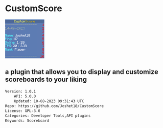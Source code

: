 # CustomScore
<img src="https://raw.githubusercontent.com/Joshet18/CustomScore/c1eef7650bfc89565fbcfde01dc6adcf67026887/icon.png" width="128" height="128" />

## a plugin that allows you to display and customize scoreboards to your liking
```properties
Version: 1.0.1
    API: 5.0.0
    Updated: 10-08-2023 09:31:43 UTC
Repo: https://github.com/Joshet18/CustomScore
License: GPL-3.0
Categories: Developer Tools,API plugins
Keywords: Scoreboard
```